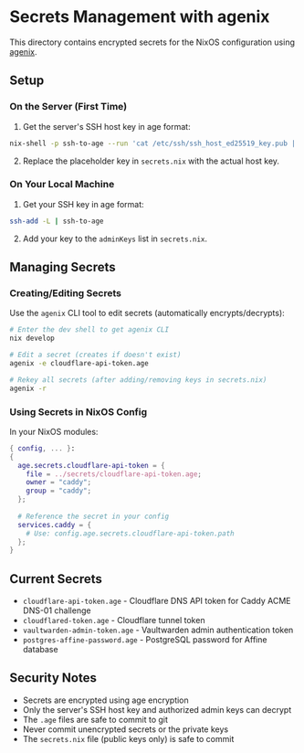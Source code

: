 # Secrets Management with agenix

This directory contains encrypted secrets for the NixOS configuration using [agenix](https://github.com/ryantm/agenix).

## Setup

### On the Server (First Time)

1. Get the server's SSH host key in age format:
```bash
nix-shell -p ssh-to-age --run 'cat /etc/ssh/ssh_host_ed25519_key.pub | ssh-to-age'
```

2. Replace the placeholder key in `secrets.nix` with the actual host key.

### On Your Local Machine

1. Get your SSH key in age format:
```bash
ssh-add -L | ssh-to-age
```

2. Add your key to the `adminKeys` list in `secrets.nix`.

## Managing Secrets

### Creating/Editing Secrets

Use the `agenix` CLI tool to edit secrets (automatically encrypts/decrypts):

```bash
# Enter the dev shell to get agenix CLI
nix develop

# Edit a secret (creates if doesn't exist)
agenix -e cloudflare-api-token.age

# Rekey all secrets (after adding/removing keys in secrets.nix)
agenix -r
```

### Using Secrets in NixOS Config

In your NixOS modules:

```nix
{ config, ... }:
{
  age.secrets.cloudflare-api-token = {
    file = ../secrets/cloudflare-api-token.age;
    owner = "caddy";
    group = "caddy";
  };
  
  # Reference the secret in your config
  services.caddy = {
    # Use: config.age.secrets.cloudflare-api-token.path
  };
}
```

## Current Secrets

- `cloudflare-api-token.age` - Cloudflare DNS API token for Caddy ACME DNS-01 challenge
- `cloudflared-token.age` - Cloudflare tunnel token
- `vaultwarden-admin-token.age` - Vaultwarden admin authentication token
- `postgres-affine-password.age` - PostgreSQL password for Affine database

## Security Notes

- Secrets are encrypted using age encryption
- Only the server's SSH host key and authorized admin keys can decrypt
- The `.age` files are safe to commit to git
- Never commit unencrypted secrets or the private keys
- The `secrets.nix` file (public keys only) is safe to commit

